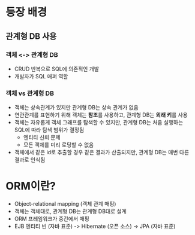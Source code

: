 # 등장 배경
## 관계형 DB 사용
### 객체 <-> 관계형 DB
- CRUD 반복으로 SQL에 의존적인 개발
- 개발자가 SQL 매퍼 역할
### 객체 vs 관계형 DB
- 객체는 상속관계가 있지만 관계형 DB는 상속 관계가 없음
- 연관관계를 표현하기 위해 객체는 **참조**를 사용하고, 관계형 DB는 **외래 키**를 사용
- 객체는 자유롭게 객체 그래프를 탐색할 수 있지만, 관계형 DB는 처음 실행하는 SQL에 따라 탐색 범위가 결정됨
	- 엔티티 신뢰 문제
	- 모든 객체를 미리 로딩할 수 없음
- 객체에서 같은 id로 추출할 경우 같은 결과가 산출되지만, 관계형 DB는 매번 다른 결과로 인식됨
# ORM이란?
- Object-relational mapping (객체 관계 매핑)
- 객체는 객체대로, 관계형 DB는 관계형 DB대로 설계
- ORM 프레임워크가 중간에서 매핑
- EJB 엔티티 빈 (자바 표준) -> Hibernate (오픈 소스) -> JPA (자바 표준)